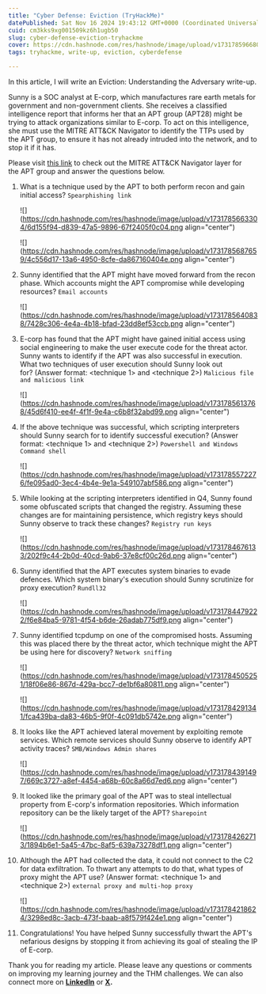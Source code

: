 ```yaml
---
title: "Cyber Defense: Eviction (TryHackMe)"
datePublished: Sat Nov 16 2024 19:43:12 GMT+0000 (Coordinated Universal Time)
cuid: cm3kks9xg001509kz6h1ugb50
slug: cyber-defense-eviction-tryhackme
cover: https://cdn.hashnode.com/res/hashnode/image/upload/v1731785966801/0d7eee03-c0b3-4c4f-ad89-637cefecaf7e.png
tags: tryhackme, write-up, eviction, cyberdefense

---
```


In this article, I will write an Eviction: Understanding the Adversary write-up.

Sunny is a SOC analyst at E-corp, which manufactures rare earth metals for government and non-government clients. She receives a classified intelligence report that informs her that an APT group (APT28) might be trying to attack organizations similar to E-corp. To act on this intelligence, she must use the MITRE ATT&CK Navigator to identify the TTPs used by the APT group, to ensure it has not already intruded into the network, and to stop it if it has.

Please visit [this link](https://static-labs.tryhackme.cloud/sites/eviction/) to check out the MITRE ATT&CK Navigator layer for the APT group and answer the questions below.

1. What is a technique used by the APT to both perform recon and gain initial access? `Spearphishing link`
    
    ![](https://cdn.hashnode.com/res/hashnode/image/upload/v1731785663304/6d155f94-d839-47a5-9896-67f2405f0c04.png align="center")
    
    ![](https://cdn.hashnode.com/res/hashnode/image/upload/v1731785687659/4c556d17-13a6-4950-8cfe-da867160404e.png align="center")
    
2. Sunny identified that the APT might have moved forward from the recon phase. Which accounts might the APT compromise while developing resources? `Email accounts`
    
    ![](https://cdn.hashnode.com/res/hashnode/image/upload/v1731785640838/7428c306-4e4a-4b18-bfad-23dd8ef53ccb.png align="center")
    
3. E-corp has found that the APT might have gained initial access using social engineering to make the user execute code for the threat actor. Sunny wants to identify if the APT was also successful in execution. What two techniques of user execution should Sunny look out for? (Answer format: &lt;technique 1&gt; and &lt;technique 2&gt;) `Malicious file and malicious link`  
    
    ![](https://cdn.hashnode.com/res/hashnode/image/upload/v1731785613768/45d6f410-ee4f-4f1f-9e4a-c6b8f32abd99.png align="center")
    
4. If the above technique was successful, which scripting interpreters should Sunny search for to identify successful execution? (Answer format: &lt;technique 1&gt; and &lt;technique 2&gt;) `Powershell and Windows Command shell`
    
    ![](https://cdn.hashnode.com/res/hashnode/image/upload/v1731785572276/fe095ad0-3ec4-4b4e-9e1a-549107abf586.png align="center")
    
5. While looking at the scripting interpreters identified in Q4, Sunny found some obfuscated scripts that changed the registry. Assuming these changes are for maintaining persistence, which registry keys should Sunny observe to track these changes? `Registry run keys`
    
    ![](https://cdn.hashnode.com/res/hashnode/image/upload/v1731784676133/202f9c44-2b0d-40cd-9ab6-37e8cf00c26d.png align="center")
    
6. Sunny identified that the APT executes system binaries to evade defences. Which system binary's execution should Sunny scrutinize for proxy execution? `Rundll32`  
    
    ![](https://cdn.hashnode.com/res/hashnode/image/upload/v1731784479222/f6e84ba5-9781-4f54-b6de-26adab775df9.png align="center")
    
7. Sunny identified tcpdump on one of the compromised hosts. Assuming this was placed there by the threat actor, which technique might the APT be using here for discovery? `Network sniffing`
    
    ![](https://cdn.hashnode.com/res/hashnode/image/upload/v1731784505251/18f06e86-867d-429a-bcc7-de1bf6a80811.png align="center")
    
    ![](https://cdn.hashnode.com/res/hashnode/image/upload/v1731784291341/fca439ba-da83-46b5-9f0f-4c091db5742e.png align="center")
    
8. It looks like the APT achieved lateral movement by exploiting remote services. Which remote services should Sunny observe to identify APT activity traces? `SMB/Windows Admin shares`
    
    ![](https://cdn.hashnode.com/res/hashnode/image/upload/v1731784391497/669c3727-a8ef-4454-a68b-60c8a66d7ed6.png align="center")
    
9. It looked like the primary goal of the APT was to steal intellectual property from E-corp's information repositories. Which information repository can be the likely target of the APT? `Sharepoint`
    
    ![](https://cdn.hashnode.com/res/hashnode/image/upload/v1731784262713/1894b6e1-5a45-47bc-8af5-639a73278df1.png align="center")
    
10. Although the APT had collected the data, it could not connect to the C2 for data exfiltration. To thwart any attempts to do that, what types of proxy might the APT use? (Answer format: &lt;technique 1&gt; and &lt;technique 2&gt;) `external proxy and multi-hop proxy`
    
    ![](https://cdn.hashnode.com/res/hashnode/image/upload/v1731784218624/3298ed8c-3acb-473f-baab-a8f579f424e1.png align="center")
    
11. Congratulations! You have helped Sunny successfully thwart the APT's nefarious designs by stopping it from achieving its goal of stealing the IP of E-corp.
    

Thank you for reading my article. Please leave any questions or comments on improving my learning journey and the THM challenges. We can also connect more on [**LinkedIn**](https://www.linkedin.com/in/sharon-jebitok) or [**X**](https://x.com/SharonJebitok)**.**